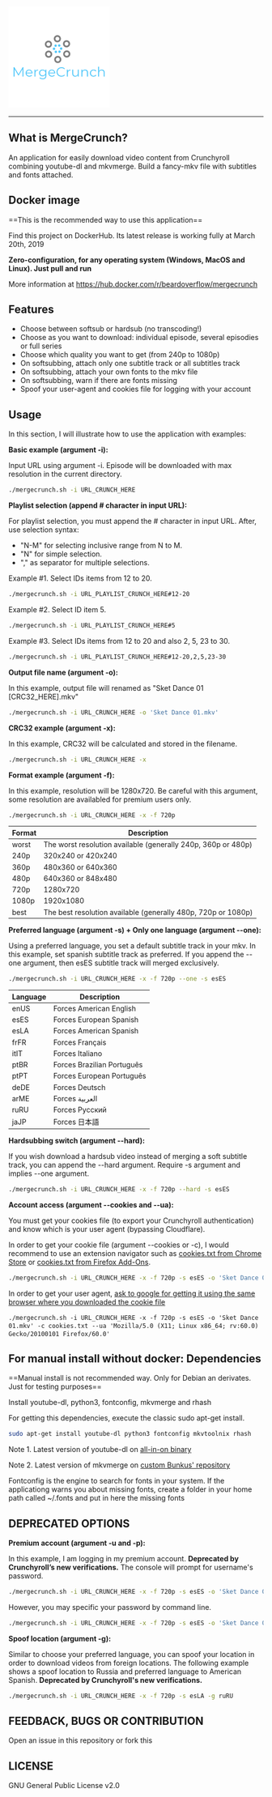 ![](/logo.png)

***
## What is MergeCrunch?

An application for easily download video content from Crunchyroll combining youtube-dl and mkvmerge. Build a fancy-mkv file with subtitles and fonts attached.

## Docker image

==This is the recommended way to use this application==

Find this project on DockerHub. Its latest release is working fully at March 20th, 2019

**Zero-configuration, for any operating system (Windows, MacOS and Linux). Just pull and run**

More information at https://hub.docker.com/r/beardoverflow/mergecrunch

## Features

 - Choose between softsub or hardsub (no transcoding!)
 - Choose as you want to download: individual episode, several episodies or full series
 - Choose which quality you want to get (from 240p to 1080p)
 - On softsubbing, attach only one subtitle track or all subtitles track
 - On softsubbing, attach your own fonts to the mkv file
 - On softsubbing, warn if there are fonts missing
 - Spoof your user-agent and cookies file for logging with your account

## Usage

In this section, I will illustrate how to use the application with examples:

**Basic example (argument -i):**

Input URL using argument -i. Episode will be downloaded with max resolution in the current directory.

```sh
./mergecrunch.sh -i URL_CRUNCH_HERE
```

**Playlist selection (append # character in input URL):**

For playlist selection, you must append the # character in input URL. After, use selection syntax:

- "N-M" for selecting inclusive range from N to M.
- "N" for simple selection.
- "," as separator for multiple selections.

Example #1. Select IDs items from 12 to 20.
```sh
./mergecrunch.sh -i URL_PLAYLIST_CRUNCH_HERE#12-20
```

Example #2. Select ID item 5.
```sh
./mergecrunch.sh -i URL_PLAYLIST_CRUNCH_HERE#5
```

Example #3. Select IDs items from 12 to 20 and also 2, 5, 23 to 30.
```sh
./mergecrunch.sh -i URL_PLAYLIST_CRUNCH_HERE#12-20,2,5,23-30
```

**Output file name (argument -o):**

In this example, output file will renamed as "Sket Dance 01 [CRC32_HERE].mkv"

```sh
./mergecrunch.sh -i URL_CRUNCH_HERE -o 'Sket Dance 01.mkv'
```

**CRC32 example (argument -x):**

In this example, CRC32 will be calculated and stored in the filename.

```sh
./mergecrunch.sh -i URL_CRUNCH_HERE -x
```

**Format example (argument -f):**

In this example, resolution will be 1280x720. Be careful with this argument, some resolution are availabled for premium users only.

```sh
./mergecrunch.sh -i URL_CRUNCH_HERE -x -f 720p
```

Format | Description
------ | -----------
worst  | The worst resolution available (generally 240p, 360p or 480p)
240p   | 320x240 or 420x240
360p   | 480x360 or 640x360
480p   | 640x360 or 848x480
720p   | 1280x720
1080p  | 1920x1080
best   | The best resolution available (generally 480p, 720p or 1080p)

**Preferred language (argument -s) + Only one language (argument --one):**

Using a preferred language, you set a default subtitle track in your mkv. In this example, set spanish subtitle track as preferred. If you append the --one argument, then esES subtitle track will merged exclusively.

```sh
./mergecrunch.sh -i URL_CRUNCH_HERE -x -f 720p --one -s esES
```

Language | Description
-------- | -----------
enUS     | Forces American English
esES     | Forces European Spanish
esLA     | Forces American Spanish
frFR     | Forces Français
itIT     | Forces Italiano
ptBR     | Forces Brazilian Português
ptPT     | Forces European Português
deDE     | Forces Deutsch
arME     | Forces العربية
ruRU     | Forces Русский
jaJP     | Forces 日本語

**Hardsubbing switch (argument --hard):**

If you wish download a hardsub video instead of merging a soft subtitle track, you can append the --hard argument. Require -s argument and implies --one argument.

```sh
./mergecrunch.sh -i URL_CRUNCH_HERE -x -f 720p --hard -s esES
```

**Account access (argument --cookies and --ua):**

You must get your cookies file (to export your Crunchyroll authentication) and know which is your user agent (bypassing Cloudflare). 

In order to get your cookie file (argument --cookies or -c), I would recommend to use an extension navigator such as [cookies.txt from Chrome Store](https://chrome.google.com/webstore/detail/cookiestxt/njabckikapfpffapmjgojcnbfjonfjfg) or [cookies.txt from Firefox Add-Ons](https://addons.mozilla.org/en-US/firefox/addon/cookies-txt/).
```sh
./mergecrunch.sh -i URL_CRUNCH_HERE -x -f 720p -s esES -o 'Sket Dance 01.mkv' -c cookies.txt
```

In order to get your user agent, [ask to google for getting it using the same browser where you downloaded the cookie file](https://www.google.com/search?q=what+is+my+user+agent)
```
./mergecrunch.sh -i URL_CRUNCH_HERE -x -f 720p -s esES -o 'Sket Dance 01.mkv' -c cookies.txt --ua 'Mozilla/5.0 (X11; Linux x86_64; rv:60.0) Gecko/20100101 Firefox/60.0'
```

## For manual install without docker: Dependencies

==Manual install is not recommended way. Only for Debian an derivates. Just for testing purposes==

Install youtube-dl, python3, fontconfig, mkvmerge and rhash

For getting this dependencies, execute the classic sudo apt-get install.

```sh
sudo apt-get install youtube-dl python3 fontconfig mkvtoolnix rhash
```

Note 1. Latest version of youtube-dl on [all-in-on binary](https://ytdl-org.github.io/youtube-dl/download.html)

Note 2. Latest version of mkvmerge on [custom Bunkus' repository](https://mkvtoolnix.download/downloads.html#debian)

Fontconfig is the engine to search for fonts in your system. If the applicationg warns you about missing fonts, create a folder in your home path called ~/.fonts and put in here the missing fonts

## DEPRECATED OPTIONS

**Premium account (argument -u and -p):**

In this example, I am logging in my premium account. **Deprecated by Crunchyroll’s new verifications.** The console will prompt for username's password.

```sh
./mergecrunch.sh -i URL_CRUNCH_HERE -x -f 720p -s esES -o 'Sket Dance 01.mkv' -u BeardOverflow
```

However, you may specific your password by command line.

```sh
./mergecrunch.sh -i URL_CRUNCH_HERE -x -f 720p -s esES -o 'Sket Dance 01.mkv' -u BeardOverflow -p mysecretpassword
```

**Spoof location (argument -g):**

Similar to choose your preferred language, you can spoof your location in order to download videos from foreign locations. The following example shows a spoof location to Russia and preferred language to American Spanish. **Deprecated by Crunchyroll's new verifications.**

```sh
./mergecrunch.sh -i URL_CRUNCH_HERE -x -f 720p -s esLA -g ruRU
```

## FEEDBACK, BUGS OR CONTRIBUTION

Open an issue in this repository or fork this

## LICENSE
GNU General Public License v2.0

